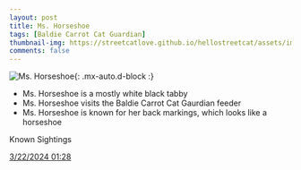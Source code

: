 ```yaml
---
layout: post
title: Ms. Horseshoe
tags: [Baldie Carrot Cat Guardian]
thumbnail-img: https://streetcatlove.github.io/hellostreetcat/assets/img/ms_horseshoe.png
comments: false
---
```


![Ms. Horseshoe](https://streetcatlove.github.io/hellostreetcat/assets/img/ms_horseshoe.png){: .mx-auto.d-block :}

* Ms. Horseshoe is a mostly white black tabby
* Ms. Horseshoe visits the Baldie Carrot Cat Gaurdian feeder
* Ms. Horseshoe is known for her back markings, which looks like a horseshoe

Known Sightings

[3/22/2024 01:28](https://youtu.be/UjkZRhRUagA?t=5250)
